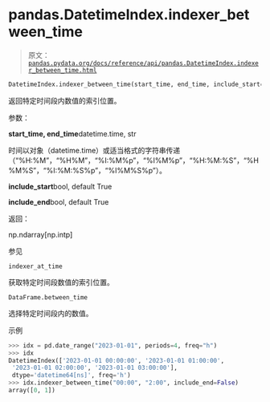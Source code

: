 # pandas.DatetimeIndex.indexer_between_time

> 原文：[`pandas.pydata.org/docs/reference/api/pandas.DatetimeIndex.indexer_between_time.html`](https://pandas.pydata.org/docs/reference/api/pandas.DatetimeIndex.indexer_between_time.html)

```py
DatetimeIndex.indexer_between_time(start_time, end_time, include_start=True, include_end=True)
```

返回特定时间段内数值的索引位置。

参数：

**start_time, end_time**datetime.time, str

时间以对象（datetime.time）或适当格式的字符串传递（“%H:%M”，“%H%M”，“%I:%M%p”，“%I%M%p”，“%H:%M:%S”，“%H%M%S”，“%I:%M:%S%p”，“%I%M%S%p”）。

**include_start**bool, default True

**include_end**bool, default True

返回：

np.ndarray[np.intp]

参见

`indexer_at_time`

获取特定时间段数值的索引位置。

`DataFrame.between_time`

选择特定时间段内的数值。

示例

```py
>>> idx = pd.date_range("2023-01-01", periods=4, freq="h")
>>> idx
DatetimeIndex(['2023-01-01 00:00:00', '2023-01-01 01:00:00',
 '2023-01-01 02:00:00', '2023-01-01 03:00:00'],
 dtype='datetime64[ns]', freq='h')
>>> idx.indexer_between_time("00:00", "2:00", include_end=False)
array([0, 1]) 
```
